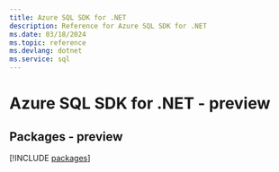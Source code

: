 ```yaml
---
title: Azure SQL SDK for .NET
description: Reference for Azure SQL SDK for .NET
ms.date: 03/18/2024
ms.topic: reference
ms.devlang: dotnet
ms.service: sql
---
```

# Azure SQL SDK for .NET - preview
## Packages - preview
[!INCLUDE [packages](sql-index.md)]